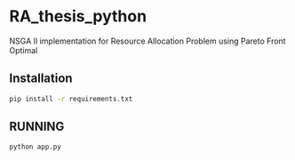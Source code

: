 # RA_thesis_python
NSGA II implementation for Resource Allocation Problem using Pareto Front Optimal

## Installation

```sh
pip install -r requirements.txt
```

## RUNNING

```sh
python app.py
```
